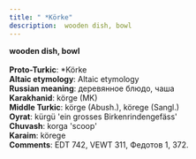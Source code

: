 ```yaml
---
title: " *Körke"
description:  wooden dish, bowl
---
```

<strong> wooden dish, bowl</strong><br><br>
<strong>Proto-Turkic</strong>:  *Körke<br>
<strong>Altaic etymology</strong>:  Altaic etymology<br>
<strong>Russian meaning</strong>:  деревянное блюдо, чаша<br>
<strong>Karakhanid</strong>:  körge (MK)<br>
<strong>Middle Turkic</strong>:  körge (Abush.), körege (Sangl.)<br>
<strong>Oyrat</strong>:  kürgü 'ein grosses Birkenrindengefäss'<br>
<strong>Chuvash</strong>:  korga 'scoop'<br>
<strong>Karaim</strong>:  körege<br>
<strong>Comments</strong>:  EDT 742, VEWT 311, Федотов 1, 372.<br>


